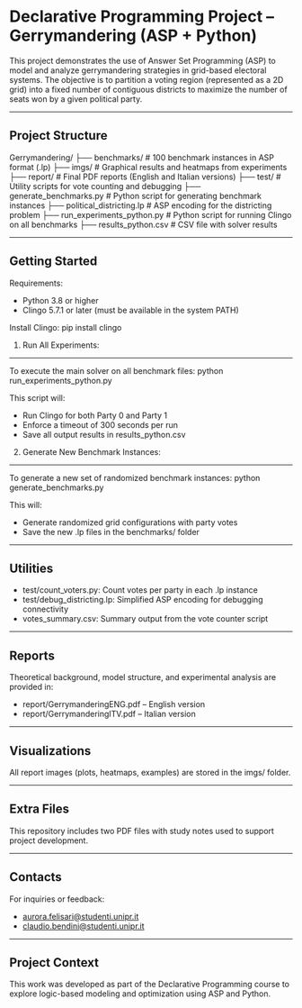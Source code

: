 Declarative Programming Project – Gerrymandering (ASP + Python)
================================================================

This project demonstrates the use of Answer Set Programming (ASP) to model and analyze gerrymandering strategies in grid-based electoral systems. The objective is to partition a voting region (represented as a 2D grid) into a fixed number of contiguous districts to maximize the number of seats won by a given political party.

------------------------------------------------------------
Project Structure
------------------------------------------------------------

Gerrymandering/
├── benchmarks/               # 100 benchmark instances in ASP format (.lp)
├── imgs/                     # Graphical results and heatmaps from experiments
├── report/                   # Final PDF reports (English and Italian versions)
├── test/                     # Utility scripts for vote counting and debugging
├── generate_benchmarks.py    # Python script for generating benchmark instances
├── political_districting.lp  # ASP encoding for the districting problem
├── run_experiments_python.py # Python script for running Clingo on all benchmarks
├── results_python.csv        # CSV file with solver results

------------------------------------------------------------
Getting Started
------------------------------------------------------------

Requirements:
- Python 3.8 or higher
- Clingo 5.7.1 or later (must be available in the system PATH)

Install Clingo:
pip install clingo

1. Run All Experiments:
------------------------
To execute the main solver on all benchmark files:
python run_experiments_python.py

This script will:
- Run Clingo for both Party 0 and Party 1
- Enforce a timeout of 300 seconds per run
- Save all output results in results_python.csv

2. Generate New Benchmark Instances:
------------------------------------
To generate a new set of randomized benchmark instances:
python generate_benchmarks.py

This will:
- Generate randomized grid configurations with party votes
- Save the new .lp files in the benchmarks/ folder

------------------------------------------------------------
Utilities
------------------------------------------------------------

- test/count_voters.py: Count votes per party in each .lp instance
- test/debug_districting.lp: Simplified ASP encoding for debugging connectivity
- votes_summary.csv: Summary output from the vote counter script

------------------------------------------------------------
Reports
------------------------------------------------------------

Theoretical background, model structure, and experimental analysis are provided in:

- report/GerrymanderingENG.pdf – English version
- report/GerrymanderingITV.pdf – Italian version

------------------------------------------------------------
Visualizations
------------------------------------------------------------

All report images (plots, heatmaps, examples) are stored in the imgs/ folder.

------------------------------------------------------------
Extra Files
------------------------------------------------------------

This repository includes two PDF files with study notes used to support project development.

------------------------------------------------------------
Contacts
------------------------------------------------------------

For inquiries or feedback:
- aurora.felisari@studenti.unipr.it
- claudio.bendini@studenti.unipr.it

------------------------------------------------------------
Project Context
------------------------------------------------------------

This work was developed as part of the Declarative Programming course to explore logic-based modeling and optimization using ASP and Python.
